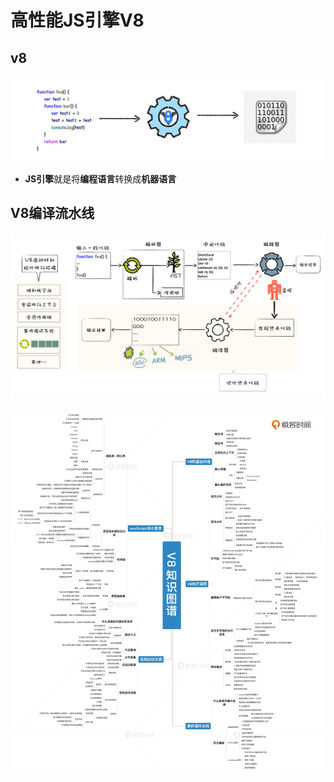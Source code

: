 # 高性能JS引擎V8
## v8
![](img/V8引擎.jpg)  

- **JS引擎**就是将**编程语言**转换成**机器语言**

## V8编译流水线
![](img/v8编译流水线.jpg)  

![](img/v8知识图谱.jpg)